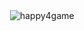 
<p>&nbsp;<img align="center" src="https://github-readme-stats.vercel.app/api?username=happy4game&show_icons=true&locale=en" alt="happy4game" /></p>


<!--
**Happy4Game/Happy4Game** is a ✨ _special_ ✨ repository because its `README.md` (this file) appears on your GitHub profile.

Here are some ideas to get you started:

- 🔭 I’m currently working on ...
- 🌱 I’m currently learning ...
- 👯 I’m looking to collaborate on ...
- 🤔 I’m looking for help with ...
- 💬 Ask me about ...
- 📫 How to reach me: ...
- 😄 Pronouns: ...
- ⚡ Fun fact: ...
-->
